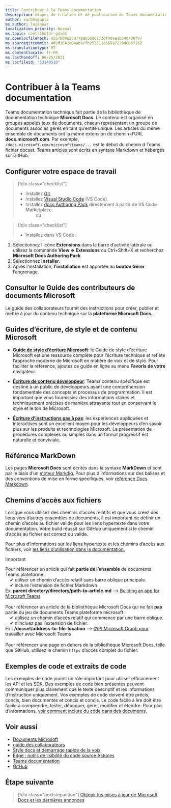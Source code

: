 ```yaml
---
title: Contribuer à la Teams documentation
description: étapes de création et de publication de Teams documentation
author: surbhigupta
ms.author: lajanuar
localization_priority: Normal
ms.topic: contributor-guide
ms.openlocfilehash: a567b0462397780650d6173df9dae1b340a06f97
ms.sourcegitcommit: 4d9d1542e04abacfb252511c665a7229d8bb7162
ms.translationtype: MT
ms.contentlocale: fr-FR
ms.lasthandoff: 06/25/2021
ms.locfileid: "53140510"
---
```

# <a name="contribute-to-teams-documentation"></a>Contribuer à la Teams documentation

Teams documentation technique fait partie de la bibliothèque de documentation technique **Microsoft Docs.** Le contenu est organisé en groupes appelés jeux de documents, chacun représentant un groupe de documents associés gérés en tant qu’entité unique. Les articles du même ensemble de documents ont la même extension de chemin d’URL **docs.microsoft.com**. Par exemple, `/docs.microsoft.com/microsoftteams/...` est le début du chemin d Teams fichier docset. Teams articles sont écrits en syntaxe Markdown et hébergés sur GitHub.

## <a name="set-up-your-workspace"></a>Configurer votre espace de travail

> [!div class="checklist"]
>
> * Installez [Git](https://git-scm.com/book/en/v2/Getting-Started-Installing-Git).
> * Installez [Visual Studio Code](https://code.visualstudio.com/) (VS Code).
> * Installez [docs Authoring Pack](https://marketplace.visualstudio.com/items?itemName=docsmsft.docs-authoring-pack) directement à partir de VS Code Marketplace.
<br>&emsp;&emsp; ou

> [!div class="checklist"]
>
> * Installez dans VS Code :

   1. Sélectionnez l’icône **Extensions** dans la barre d’activité latérale ou utilisez la commande **View => Extensions** ou Ctrl+Shift+X et recherchez **Microsoft Docs Authoring Pack**.
   1. Sélectionnez **Installer**.
   1. Après l’installation, **l’installation** est apportée au **bouton Gérer** l’engrenage.

## <a name="review-the-microsoft-docs-contributors-guide"></a>Consulter le Guide des contributeurs de documents Microsoft

Le guide des collaborateurs fournit des instructions pour créer, publier et mettre à jour du contenu technique sur la **plateforme Microsoft Docs.** 

## <a name="microsoft-writing-style-and-content-guides"></a>Guides d’écriture, de style et de contenu Microsoft

* **[Guide de style d’écriture Microsoft](/style-guide/welcome)**: le Guide de style d’écriture Microsoft est une ressource complète pour l’écriture technique et reflète l’approche moderne de Microsoft en matière de voix et de style. Pour faciliter la référence, ajoutez ce guide en ligne au menu **Favoris de votre** navigateur.

* **[Écriture de contenu développeur](/style-guide/developer-content/)**: Teams contenu spécifique est destiné à un public de développeurs ayant une compréhension fondamentale des concepts et processus de programmation. Il est important que vous fournissiez des informations claires et techniquement précises de manière attrayante tout en conservant le style et le ton de Microsoft.

* **[Écriture d’instructions pas à pas](/style-guide/procedures-instructions/writing-step-by-step-instructions)**: les expériences appliquées et interactives sont un excellent moyen pour les développeurs d’en savoir plus sur les produits et technologies Microsoft. La présentation de procédures complexes ou simples dans un format progressif est naturelle et conviviale.

## <a name="markdown-reference"></a>Référence MarkDown

Les pages **Microsoft Docs** sont écrites dans la syntaxe **MarkDown** et sont par le biais d’un [moteur Markdig.](https://github.com/lunet-io/markdig) Pour plus d’informations sur des balises et des conventions de mise en forme spécifiques, voir [référence Docs Markdown](/contribute/markdown-reference).

## <a name="file-paths"></a>Chemins d’accès aux fichiers

Lorsque vous utilisez des chemins d’accès relatifs et que vous créez des liens vers d’autres ensembles de documents, il est important de définir un chemin d’accès au fichier valide pour les liens hypertexte dans votre documentation. Votre build réussit sur GitHub uniquement si le chemin d’accès au fichier est correct ou valide.
 
Pour plus d’informations sur les liens hypertexte et les chemins d’accès aux fichiers, voir [les liens d’utilisation dans la documentation.](/contribute/how-to-write-links)

> [!IMPORTANT]
> Pour référencer un article qui fait **partie de l’ensemble** de documents Teams plateforme :<br>
> &emsp;&#x2714; utiliser un chemin d’accès relatif sans barre oblique principale.<br>
> &emsp;&#x2714; inclure l’extension de fichier Markdown.<br>
>Ex: **parent directory/directory/path-to-article.md** —> [Building an app for Microsoft Teams](../concepts/building-an-app.md) <br><br>
> Pour référencer un article de la bibliothèque Microsoft Docs qui ne fait **pas** partie du jeu de documents Teams plateforme microsoft :<br>
> &emsp;&#x2714; utilisez un chemin d’accès relatif qui commence par une barre oblique.<br>
> &emsp;&#x2714; n’incluez pas l’extension de fichier. <br> Ex : **/docset/address-to-file-location** —> [l’API Microsoft Graph pour](/graph/api/resources/teams-api-overview) travailler avec Microsoft Teams<br><br>
> Pour référencer une page en dehors de la bibliothèque Microsoft Docs, telle que GitHub, utilisez le chemin `https` d’accès complet du fichier.<br>

## <a name="code-samples-and-snippets"></a>Exemples de code et extraits de code

Les exemples de code jouent un rôle important pour utiliser efficacement les API et les SDK. Des exemples de code bien présentés peuvent communiquer plus clairement que le texte descriptif et les informations d’instruction uniquement. Vos exemples de code doivent être précis, concis, bien documentés et concis et concis. Le code facile à lire doit être facile à comprendre, tester, déboguer, gérer, modifier et étendre. Pour plus d’informations, [voir comment inclure du code dans des documents.](/contribute/code-in-docs)

## <a name="see-also"></a>Voir aussi

* [Documents Microsoft](/)
* [guide des collaborateurs](/contribute)
* [Style docs et démarrage rapide de la voix](/contribute/style-quick-start)
* [Edge : outils de lisibilité du code source Astuces](/archive/msdn-magazine/2014/october/cutting-edge-source-code-readability-tips)
* [Teams documentation](/microsoftteams/platform/overview)
* [GitHub](https://github.com/MicrosoftDocs/msteams-docs/tree/master/msteams-platform)


## <a name="next-step"></a>Étape suivante

> [!div class="nextstepaction"]
> [Obtenir les mises à jour de Microsoft Docs et les dernières annonces](/teamblog)
